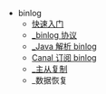 

* binlog
  * [快速入门](binlog/quick-start.md)
  * [_binlog 协议](binlog-protocol.md)
  * [_Java 解析 binlog](binlog/parse-binlog-by-java.md)
  * [Canal 订阅 binlog](parse-binlog-by-canal)
  * [_主从复制](binlog/master-slave.md)
  * _数据恢复


